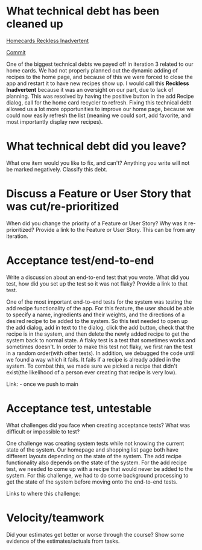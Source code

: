 What technical debt has been cleaned up
========================================

<ins>Homecards Reckless Inadvertent</ins>

[Commit](https://code.cs.umanitoba.ca/winter-2022-a02/group-4/dish-project/-/commit/f6e61bed5a17743f0e9991d515c066d00e3bb139)

One of the biggest technical debts we payed off in iteration 3 related to our home cards. 
We had not properly planned out the dynamic adding of recipes to the home page, and because of this we were forced to close the app and restart it to have new recipes show up. 
I would call this **Reckless Inadvertent** because it was an oversight on our part, due to lack of planning. 
This was resolved by having the positive button in the add Recipe dialog, call for the home card recycler to refresh.
Fixing this technical debt allowed us a lot more opportunities to improve our home page, because we could now easily refresh the list (meaning we could sort, add favorite, and most importantly display new recipes). 

What technical debt did you leave?
==================================

What one item would you like to fix, and can't? Anything you write will not
be marked negatively. Classify this debt.

Discuss a Feature or User Story that was cut/re-prioritized
============================================

When did you change the priority of a Feature or User Story? Why was it
re-prioritized? Provide a link to the Feature or User Story. This can be from any
iteration.

Acceptance test/end-to-end
==========================

Write a discussion about an end-to-end test that you wrote. What did you test,
how did you set up the test so it was not flaky? Provide a link to that test.

One of the most important end-to-end tests for the system was testing the add recipe functionality of the app. For this feature, the user should be able to specify a name, ingredients and their weights, and the directions of a desired recipe to be added to the system. So this test needed to open up the add dialog, add in text to the dialog, click the add button, check that the recipe is in the system, and then delete the newly added recipe to get the system back to normal state. A flaky test is a test that sometimes works and sometimes doesn't. In order to make this test not flaky, we first ran the test in a random order(with other tests). In addition, we debugged the code until we found a way which it fails. It fails if a recipe is already added in the system. To combat this, we made sure we picked a recipe that didn't exist(the likelihood of a person ever creating that recipe is very low).

Link: - once we push to main


Acceptance test, untestable
===============

What challenges did you face when creating acceptance tests? What was difficult
or impossible to test?

One challenge was creating system tests while not knowing the current state of the system. Our homepage and shopping list page both have different layouts depending on the state of the system. The add recipe functionality also depends on the state of the system. For the add recipe test, we needed to come up with a recipe that would never be added to the system. For this challenge, we had to do some background processing to get the state of the system before moving onto the end-to-end tests. 

Links to where this challenge:



Velocity/teamwork
=================

Did your estimates get better or worse through the course? Show some
evidence of the estimates/actuals from tasks.
